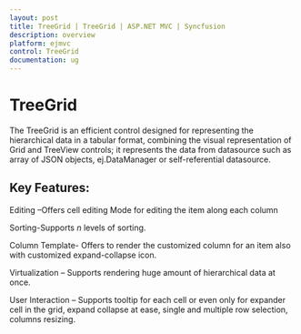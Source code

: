 ```yaml
---
layout: post
title: TreeGrid | TreeGrid | ASP.NET MVC | Syncfusion
description: overview
platform: ejmvc
control: TreeGrid
documentation: ug
---
```


# TreeGrid

The TreeGrid is an efficient control designed for representing the hierarchical data in a tabular format, combining the visual representation of Grid and TreeView controls; it represents the data from datasource such as array of JSON objects, ej.DataManager or self-referential datasource.

## Key Features:

Editing –Offers cell editing Mode for editing the item along each column

Sorting-Supports _n_ levels of sorting.

Column Template- Offers to render the customized column for an item also with customized expand-collapse icon.

Virtualization – Supports rendering huge amount of hierarchical data at once. 

User Interaction – Supports tooltip for each cell or even only for expander cell in the grid, expand collapse at ease, single and multiple row selection, columns resizing.

